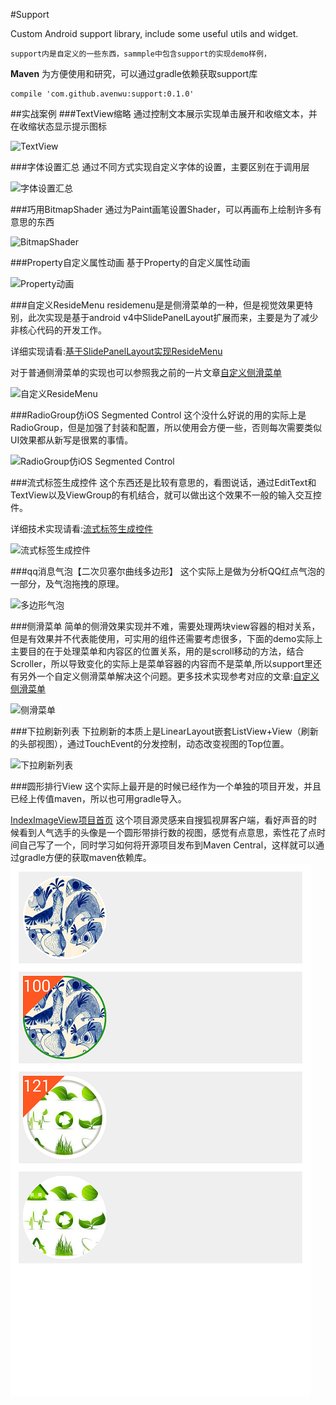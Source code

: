 #Support

Custom Android support library, include some useful utils and widget.

	support内是自定义的一些东西，sammple中包含support的实现demo样例，


**Maven**
为方便使用和研究，可以通过gradle依赖获取support库

	compile 'com.github.avenwu:support:0.1.0'

##实战案例
###TextView缩略
通过控制文本展示实现单击展开和收缩文本，并在收缩状态显示提示图标

![TextView](http://7u2jir.com1.z0.glb.clouddn.com/expand_text.gif)

###字体设置汇总
通过不同方式实现自定义字体的设置，主要区别在于调用层

![字体设置汇总](http://7u2jir.com1.z0.glb.clouddn.com/device-2015-10-08-173228.png)


###巧用BitmapShader
通过为Paint画笔设置Shader，可以再画布上绘制许多有意思的东西

![BitmapShader](http://7u2jir.com1.z0.glb.clouddn.com/bitmapshader_imageview.gif)


###Property自定义属性动画
基于Property的自定义属性动画

![Property动画](http://7u2jir.com1.z0.glb.clouddn.com/property_animation.gif)

###自定义ResideMenu
residemenu是是侧滑菜单的一种，但是视觉效果更特别，此次实现是基于android v4中SlidePanelLayout扩展而来，主要是为了减少非核心代码的开发工作。

详细实现请看:[基于SlidePanelLayout实现ResideMenu](http://avenwu.net/2015/02/24/custom_slide_panel_layout_as_reside_style_on_dribble_and_qq)

对于普通侧滑菜单的实现也可以参照我之前的一片文章[自定义侧滑菜单](http://avenwu.net/customlayout/2014/12/16/sliding_menu/)

![自定义ResideMenu](http://7u2jir.com1.z0.glb.clouddn.com/custom_residemenu.gif)

###RadioGroup仿iOS Segmented Control
这个没什么好说的用的实际上是RadioGroup，但是加强了封装和配置，所以使用会方便一些，否则每次需要类似UI效果都从新写是很累的事情。

![RadioGroup仿iOS Segmented Control ](http://7u2jir.com1.z0.glb.clouddn.com/styled_radiogroup.png)

###流式标签生成控件
这个东西还是比较有意思的，看图说话，通过EditText和TextView以及ViewGroup的有机结合，就可以做出这个效果不一般的输入交互控件。

详细技术实现请看:[流式标签生成控件](http://avenwu.net/customlayout/2015/01/18/tag_layout)

![流式标签生成控件](http://7u2jir.com1.z0.glb.clouddn.com/tag_input_layout_demo.gif)

###qq消息气泡【二次贝塞尔曲线多边形】
这个实际上是做为分析QQ红点气泡的一部分，及气泡拖拽的原理。

![多边形气泡](http://7u2jir.com1.z0.glb.clouddn.com/polygon_bezier.gif)


###侧滑菜单
简单的侧滑效果实现并不难，需要处理两块view容器的相对关系，但是有效果并不代表能使用，可实用的组件还需要考虑很多，下面的demo实际上主要目的在于处理菜单和内容区的位置关系，用的是scroll移动的方法，结合Scroller，所以导致变化的实际上是菜单容器的内容而不是菜单,所以support里还有另外一个自定义侧滑菜单解决这个问题。更多技术实现参考对应的文章:[自定义侧滑菜单](http://avenwu.net/customlayout/2014/12/16/sliding_menu/)

![侧滑菜单](http://7u2jir.com1.z0.glb.clouddn.com/drawermenu.gif)

###下拉刷新列表
下拉刷新的本质上是LinearLayout嵌套ListView+View（刷新的头部视图），通过TouchEvent的分发控制，动态改变视图的Top位置。

![下拉刷新列表](http://7u2jir.com1.z0.glb.clouddn.com/pulltorefresh.gif)


###圆形排行View
这个实际上最开是的时候已经作为一个单独的项目开发，并且已经上传值maven，所以也可用gradle导入。

[IndexImageView项目首页](http://avenwu.net/IndexImageView/) 
这个项目源灵感来自搜狐视屏客户端，看好声音的时候看到人气选手的头像是一个圆形带排行数的视图，感觉有点意思，索性花了点时间自己写了一个，同时学习如何将开源项目发布到Maven Central，这样就可以通过gradle方便的获取maven依赖库。  
![Screenshot](https://github.com/avenwu/IndexImageView/raw/master/device-2014-10-21-164818.png)






